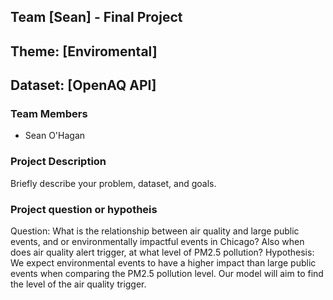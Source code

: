 ## Team [Sean] - Final Project

  ## Theme: [Enviromental]
## Dataset: [OpenAQ API]

### Team Members
- Sean O'Hagan

### Project Description
Briefly describe your problem, dataset, and goals.

### Project question or hypotheis
Question: What is the relationship between air quality and large public events, and or environmentally impactful events in Chicago? Also when does air quality alert trigger, at what level of PM2.5 pollution?
Hypothesis: We expect environmental events to have a higher impact than large public events when comparing the PM2.5 pollution level. Our model will aim to find the level of the air quality trigger.
